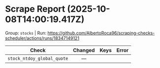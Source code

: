 # Scrape Report (2025-10-08T14:00:19.417Z)

Group: `stocks`  |  Run: https://github.com/AlbertoRoca96/scraping-checks-scheduler/actions/runs/18347149121

| Check | Changed | Keys | Error |
|---|:---:|:--|:--|
| `stock_ntdoy_global_quote` | — |  |  |
